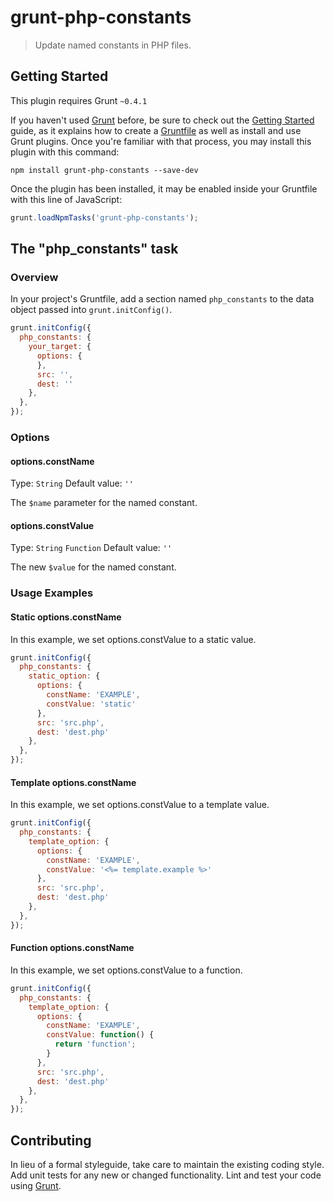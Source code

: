 # grunt-php-constants

> Update named constants in PHP files.

## Getting Started
This plugin requires Grunt `~0.4.1`

If you haven't used [Grunt](http://gruntjs.com/) before, be sure to check out the [Getting Started](http://gruntjs.com/getting-started) guide, as it explains how to create a [Gruntfile](http://gruntjs.com/sample-gruntfile) as well as install and use Grunt plugins. Once you're familiar with that process, you may install this plugin with this command:

```shell
npm install grunt-php-constants --save-dev
```

Once the plugin has been installed, it may be enabled inside your Gruntfile with this line of JavaScript:

```js
grunt.loadNpmTasks('grunt-php-constants');
```

## The "php_constants" task

### Overview
In your project's Gruntfile, add a section named `php_constants` to the data object passed into `grunt.initConfig()`.

```js
grunt.initConfig({
  php_constants: {
    your_target: {
      options: {
      },
      src: '',
      dest: ''
    },
  },
});
```

### Options

#### options.constName
Type: `String`
Default value: `''`

The `$name` parameter for the named constant.

#### options.constValue
Type: `String` `Function`
Default value: `''`

The new `$value` for the named constant.

### Usage Examples

#### Static options.constName
In this example, we set options.constValue to a static value.

```js
grunt.initConfig({
  php_constants: {
    static_option: {
      options: {
        constName: 'EXAMPLE',
        constValue: 'static'
      },
      src: 'src.php',
      dest: 'dest.php'
    },
  },
});
```

#### Template options.constName
In this example, we set options.constValue to a template value.

```js
grunt.initConfig({
  php_constants: {
    template_option: {
      options: {
        constName: 'EXAMPLE',
        constValue: '<%= template.example %>'
      },
      src: 'src.php',
      dest: 'dest.php'
    },
  },
});
```

#### Function options.constName
In this example, we set options.constValue to a function.

```js
grunt.initConfig({
  php_constants: {
    template_option: {
      options: {
        constName: 'EXAMPLE',
        constValue: function() {
          return 'function';
        }
      },
      src: 'src.php',
      dest: 'dest.php'
    },
  },
});
```

## Contributing
In lieu of a formal styleguide, take care to maintain the existing coding style. Add unit tests for any new or changed functionality. Lint and test your code using [Grunt](http://gruntjs.com/).
